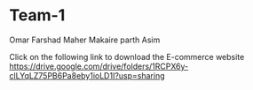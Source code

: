 # Team-1
Omar Farshad
Maher
Makaire
parth
Asim

Click on the following link to download the E-commerce website
https://drive.google.com/drive/folders/1RCPX6y-clLYqLZ75PB6Pa8eby1ioLD1I?usp=sharing
